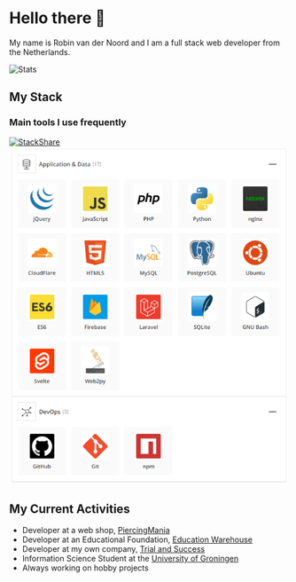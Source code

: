 # Hello there 👋
My name is Robin van der Noord and I am a full stack web developer from the Netherlands.

![Stats](https://github-readme-stats.vercel.app/api?username=robinvandernoord&show_icons=true&count_private=true&hide_title=true)

## My Stack

### Main tools I use frequently
[![StackShare](http://img.shields.io/badge/tech-stack-0690fa.svg?style=flat)](https://stackshare.io/robinvandernoord/main)  
[![Alt text](primary_stack.png?raw=true "Overview of primary stack")](https://stackshare.io/robinvandernoord/main)

## My Current Activities
- Developer at a web shop, [PiercingMania](https://piercingmania.nl)
- Developer at an Educational Foundation, [Education Warehouse](https://www.educationwarehouse.nl)
- Developer at my own company, [Trial and Success](https://trialandsuccess.nl)
- Information Science Student at the [University of Groningen](https://rug.nl) 
- Always working on hobby projects
